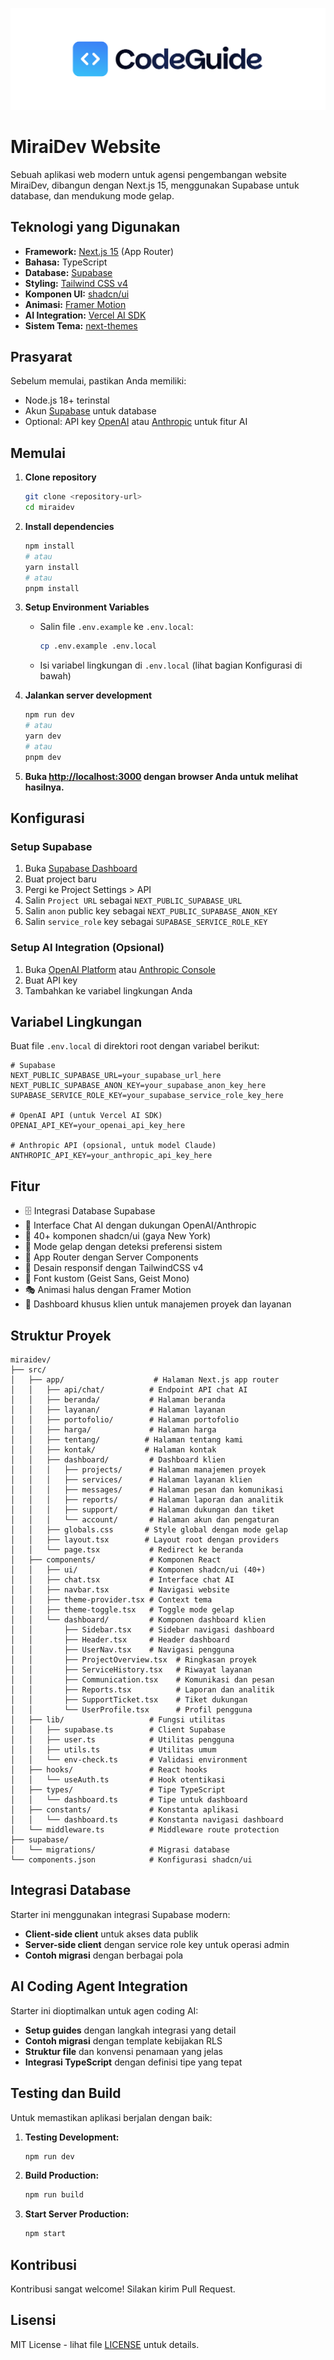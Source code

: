 [![MiraiDev](/codeguide-backdrop.svg)](https://miraidev.id)

# MiraiDev Website

Sebuah aplikasi web modern untuk agensi pengembangan website MiraiDev, dibangun dengan Next.js 15, menggunakan Supabase untuk database, dan mendukung mode gelap.

## Teknologi yang Digunakan

- **Framework:** [Next.js 15](https://nextjs.org/) (App Router)
- **Bahasa:** TypeScript
- **Database:** [Supabase](https://supabase.com/)
- **Styling:** [Tailwind CSS v4](https://tailwindcss.com/)
- **Komponen UI:** [shadcn/ui](https://ui.shadcn.com/)
- **Animasi:** [Framer Motion](https://www.framer.com/motion/)
- **AI Integration:** [Vercel AI SDK](https://sdk.vercel.ai/)
- **Sistem Tema:** [next-themes](https://github.com/pacocoursey/next-themes)

## Prasyarat

Sebelum memulai, pastikan Anda memiliki:
- Node.js 18+ terinstal
- Akun [Supabase](https://supabase.com/) untuk database
- Optional: API key [OpenAI](https://platform.openai.com/) atau [Anthropic](https://console.anthropic.com/) untuk fitur AI

## Memulai

1. **Clone repository**
   ```bash
   git clone <repository-url>
   cd miraidev
   ```

2. **Install dependencies**
   ```bash
   npm install
   # atau
   yarn install
   # atau
   pnpm install
   ```

3. **Setup Environment Variables**
   - Salin file `.env.example` ke `.env.local`:
     ```bash
     cp .env.example .env.local
     ```
   - Isi variabel lingkungan di `.env.local` (lihat bagian Konfigurasi di bawah)

4. **Jalankan server development**
   ```bash
   npm run dev
   # atau
   yarn dev
   # atau
   pnpm dev
   ```

5. **Buka [http://localhost:3000](http://localhost:3000) dengan browser Anda untuk melihat hasilnya.**

## Konfigurasi

### Setup Supabase
1. Buka [Supabase Dashboard](https://supabase.com/dashboard)
2. Buat project baru
3. Pergi ke Project Settings > API
4. Salin `Project URL` sebagai `NEXT_PUBLIC_SUPABASE_URL`
5. Salin `anon` public key sebagai `NEXT_PUBLIC_SUPABASE_ANON_KEY`
6. Salin `service_role` key sebagai `SUPABASE_SERVICE_ROLE_KEY`

### Setup AI Integration (Opsional)
1. Buka [OpenAI Platform](https://platform.openai.com/) atau [Anthropic Console](https://console.anthropic.com/)
2. Buat API key
3. Tambahkan ke variabel lingkungan Anda

## Variabel Lingkungan

Buat file `.env.local` di direktori root dengan variabel berikut:

```env
# Supabase
NEXT_PUBLIC_SUPABASE_URL=your_supabase_url_here
NEXT_PUBLIC_SUPABASE_ANON_KEY=your_supabase_anon_key_here
SUPABASE_SERVICE_ROLE_KEY=your_supabase_service_role_key_here

# OpenAI API (untuk Vercel AI SDK)
OPENAI_API_KEY=your_openai_api_key_here

# Anthropic API (opsional, untuk model Claude)
ANTHROPIC_API_KEY=your_anthropic_api_key_here
```

## Fitur

- 🗄️ Integrasi Database Supabase
- 🤖 Interface Chat AI dengan dukungan OpenAI/Anthropic
- 🎨 40+ komponen shadcn/ui (gaya New York)
- 🌙 Mode gelap dengan deteksi preferensi sistem
- 🚀 App Router dengan Server Components
- 📱 Desain responsif dengan TailwindCSS v4
- 🎨 Font kustom (Geist Sans, Geist Mono)
- 🎭 Animasi halus dengan Framer Motion
- 👥 Dashboard khusus klien untuk manajemen proyek dan layanan

## Struktur Proyek

```
miraidev/
├── src/
│   ├── app/                    # Halaman Next.js app router
│   │   ├── api/chat/          # Endpoint API chat AI
│   │   ├── beranda/           # Halaman beranda
│   │   ├── layanan/           # Halaman layanan
│   │   ├── portofolio/        # Halaman portofolio
│   │   ├── harga/             # Halaman harga
│   │   ├── tentang/          # Halaman tentang kami
│   │   ├── kontak/           # Halaman kontak
│   │   ├── dashboard/         # Dashboard klien
│   │   │   ├── projects/      # Halaman manajemen proyek
│   │   │   ├── services/      # Halaman layanan klien
│   │   │   ├── messages/      # Halaman pesan dan komunikasi
│   │   │   ├── reports/       # Halaman laporan dan analitik
│   │   │   ├── support/       # Halaman dukungan dan tiket
│   │   │   └── account/       # Halaman akun dan pengaturan
│   │   ├── globals.css       # Style global dengan mode gelap
│   │   ├── layout.tsx        # Layout root dengan providers
│   │   └── page.tsx           # Redirect ke beranda
│   ├── components/            # Komponen React
│   │   ├── ui/                # Komponen shadcn/ui (40+)
│   │   ├── chat.tsx           # Interface chat AI
│   │   ├── navbar.tsx         # Navigasi website
│   │   ├── theme-provider.tsx # Context tema
│   │   ├── theme-toggle.tsx   # Toggle mode gelap
│   │   └── dashboard/         # Komponen dashboard klien
│   │       ├── Sidebar.tsx    # Sidebar navigasi dashboard
│   │       ├── Header.tsx     # Header dashboard
│   │       ├── UserNav.tsx    # Navigasi pengguna
│   │       ├── ProjectOverview.tsx  # Ringkasan proyek
│   │       ├── ServiceHistory.tsx   # Riwayat layanan
│   │       ├── Communication.tsx    # Komunikasi dan pesan
│   │       ├── Reports.tsx          # Laporan dan analitik
│   │       ├── SupportTicket.tsx    # Tiket dukungan
│   │       └── UserProfile.tsx      # Profil pengguna
│   ├── lib/                   # Fungsi utilitas
│   │   ├── supabase.ts        # Client Supabase
│   │   ├── user.ts            # Utilitas pengguna
│   │   ├── utils.ts           # Utilitas umum
│   │   └── env-check.ts       # Validasi environment
│   ├── hooks/                 # React hooks
│   │   └── useAuth.ts         # Hook otentikasi
│   ├── types/                 # Tipe TypeScript
│   │   └── dashboard.ts       # Tipe untuk dashboard
│   ├── constants/             # Konstanta aplikasi
│   │   └── dashboard.ts       # Konstanta navigasi dashboard
│   └── middleware.ts          # Middleware route protection
├── supabase/
│   └── migrations/            # Migrasi database
└── components.json            # Konfigurasi shadcn/ui
```

## Integrasi Database

Starter ini menggunakan integrasi Supabase modern:

- **Client-side client** untuk akses data publik
- **Server-side client** dengan service role key untuk operasi admin
- **Contoh migrasi** dengan berbagai pola

## AI Coding Agent Integration

Starter ini dioptimalkan untuk agen coding AI:

- **Setup guides** dengan langkah integrasi yang detail
- **Contoh migrasi** dengan template kebijakan RLS
- **Struktur file** dan konvensi penamaan yang jelas
- **Integrasi TypeScript** dengan definisi tipe yang tepat

## Testing dan Build

Untuk memastikan aplikasi berjalan dengan baik:

1. **Testing Development:**
   ```bash
   npm run dev
   ```

2. **Build Production:**
   ```bash
   npm run build
   ```

3. **Start Server Production:**
   ```bash
   npm start
   ```

## Kontribusi

Kontribusi sangat welcome! Silakan kirim Pull Request.

## Lisensi

MIT License - lihat file [LICENSE](LICENSE) untuk details.